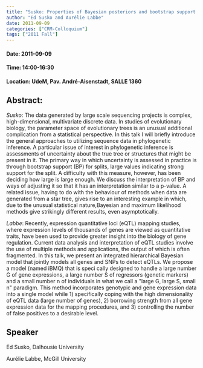 ```yaml
---
title: "Susko: Properties of Bayesian posteriors and bootstrap support in phylogenetic inference | Labbe: An integrated hierarchical Bayesian model for multivariate eQTL genetic mapping"
author: "Ed Susko and Aurélie Labbe"
date: 2011-09-09
categories: ["CRM-Colloquium"]
tags: ["2011 Fall"]
---
```


#### Date: 2011-09-09
#### Time: 14:00-16:30
#### Location: UdeM, Pav. André-Aisenstadt, SALLE 1360

## Abstract:

*Susko*: The data generated by large scale sequencing projects is complex, high-dimensional, multivariate discrete data. In studies of evolutionary biology, the parameter space of evolutionary trees is an unusual additional complication from a statistical perspective. In this talk I will briefly introduce the general approaches to utilizing sequence data in phylogenetic inference. A particular issue of interest in phylogenetic inference is assessments of uncertainty about the true tree or structures that might be present in it. The primary way in which uncertainty is assessed in practice is through bootstrap support (BP) for splits, large values indicating strong support for the split. A difficulty with this measure, however, has been deciding how large is large enough. We discuss the interpretation of BP and ways of adjusting it so that it has an interpretation similar to a p-value. A related issue, having to do with the behaviour of methods when data are generated from a star tree, gives rise to an interesting example in which, due to the unusual statistical nature,Bayesian and maximum likelihood methods give strikingly different results, even asymptotically.

*Labbe*: Recently, expression quantitative loci (eQTL) mapping studies, where expression levels of thousands of genes are viewed as quantitative traits, have been used to provide greater insight into the biology of gene regulation. Current data analysis and interpretation of eQTL studies involve the use of multiple methods and applications, the output of which is often fragmented. In this talk, we present an integrated hierarchical Bayesian model that jointly models all genes and SNPs to detect eQTLs.
We propose a model (named iBMQ) that is speci cally designed to handle a large number G of gene expressions, a large number S of regressors (genetic markers) and a small number n of individuals in what we call a "large G, large S, small n" paradigm. This method incorporates genotypic and gene expression data into a single model while 1) specifically coping with the high dimensionality of eQTL data (large number of genes), 2) borrowing strength from all gene expression data for the mapping procedures, and 3) controlling the number of false positives to a desirable level.

## Speaker

Ed Susko, Dalhousie University

Aurélie Labbe, McGill University

 



